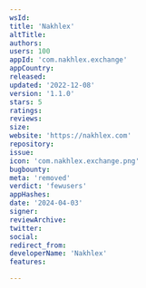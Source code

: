 ```yaml
---
wsId: 
title: 'Nakhlex'
altTitle: 
authors: 
users: 100
appId: 'com.nakhlex.exchange'
appCountry: 
released: 
updated: '2022-12-08'
version: '1.1.0'
stars: 5
ratings: 
reviews: 
size: 
website: 'https://nakhlex.com'
repository: 
issue: 
icon: 'com.nakhlex.exchange.png'
bugbounty: 
meta: 'removed'
verdict: 'fewusers'
appHashes: 
date: '2024-04-03'
signer: 
reviewArchive: 
twitter: 
social: 
redirect_from: 
developerName: 'Nakhlex'
features: 

---
```


